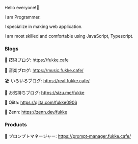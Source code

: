 Hello everyone!🚀

I am Programmer.

I specialize in making web application.

I am most skilled and comfortable using JavaScript, Typescript.

### Blogs

🚀 技術ブログ: https://fukke.cafe

🎼 音楽ブログ: https://music.fukke.cafe/

🏖️ いろいろブログ: https://real.fukke.cafe/

📝 お気持ちブログ: https://sizu.me/fukke

🚀 Qiita: https://qiita.com/fukke0906

🚀 Zenn: https://zenn.dev/fukke

### Products

🧠 プロンプトマネージャー: https://prompt-manager.fukke.cafe/





